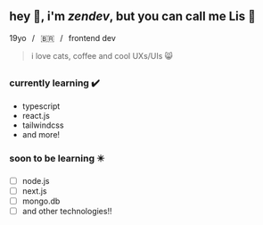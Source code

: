 ## hey :wave:, i'm *zendev*, but you can call me **Lis** :lizard:
19yo⠀/⠀🇧🇷⠀/⠀frontend dev  
>i love cats, coffee and cool UXs/UIs 😸
##
### currently learning ✔️
- typescript
- react.js
- tailwindcss
- and more!  

### soon to be learning :eight_pointed_black_star:
- [ ] node.js
- [ ] next.js
- [ ] mongo.db
- [ ] and other technologies!!

